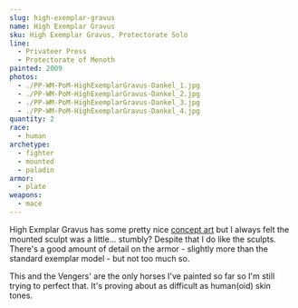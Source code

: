 ```yaml
---
slug: high-exemplar-gravus
name: High Exemplar Gravus
sku: High Exemplar Gravus, Protectorate Solo
line:
  - Privateer Press
  - Protectorate of Menoth
painted: 2009
photos:
  - ./PP-WM-PoM-HighExemplarGravus-Dankel_1.jpg
  - ./PP-WM-PoM-HighExemplarGravus-Dankel_2.jpg
  - ./PP-WM-PoM-HighExemplarGravus-Dankel_3.jpg
  - ./PP-WM-PoM-HighExemplarGravus-Dankel_4.jpg
quantity: 2
race:
  - human
archetype:
  - fighter
  - mounted
  - paladin
armor:
  - plate
weapons:
  - mace
---
```


High Exmplar Gravus has some pretty nice [concept art](http://cwalton73.deviantart.com/art/High-Exemplar-Gravus-82207216) but I always felt the mounted sculpt was a little... stumbly? Despite that I do like the sculpts. There's a good amount of detail on the armor - slightly more than the standard exemplar model - but not too much so.

This and the Vengers' are the only horses I've painted so far so I'm still trying to perfect that. It's proving about as difficult as human(oid) skin tones.
